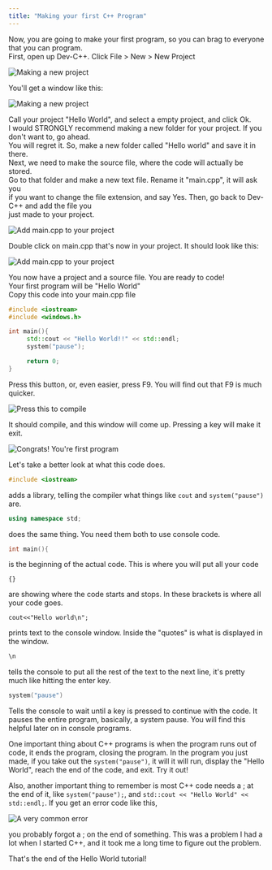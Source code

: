 ```yaml
---
title: "Making your first C++ Program"
---
```


Now, you are going to make your first program, so you can brag to everyone that you can program.  
First, open up Dev-C++. Click File > New > New Project

![Making a new project](/images/cpp/newproject.jpg)

You'll get a window like this:

![Making a new project](/images/cpp/newproject2.jpg)

Call your project "Hello World", and select a empty project, and click Ok.  
I would STRONGLY recommend making a new folder for your project. If you don't want to, go ahead.  
You will regret it. So, make a new folder called "Hello world" and save it in there.  
Next, we need to make the source file, where the code will actually be stored.  
Go to that folder and make a new text file. Rename it "main.cpp", it will ask you  
if you want to change the file extension, and say Yes. Then, go back to Dev-C++ and add the file you  
just made to your project.

![Add main.cpp to your project](/images/cpp/addfile.jpg)

Double click on main.cpp that's now in your project. It should look like this:

![Add main.cpp to your project](/images/cpp/fileadded.jpg)

You now have a project and a source file. You are ready to code!  
Your first program will be "Hello World"  
Copy this code into your main.cpp file

```cpp
#include <iostream>
#include <windows.h>

int main(){
     std::cout << "Hello World!!" << std::endl;
     system("pause");

     return 0;
}

```

Press this button, or, even easier, press F9. You will find out that F9 is much quicker.

![Press this to compile](/images/cpp/compile.jpg)

It should compile, and this window will come up. Pressing a key will make it exit.

![Congrats! You're first program](/images/cpp/helloworld.jpg)

Let's take a better look at what this code does.

```cpp
#include <iostream>
```

adds a library, telling the compiler what things like `cout` and `system("pause")` are.

```cpp
using namespace std;
```

does the same thing. You need them both to use console code.

```cpp
int main(){
```

is the beginning of the actual code. This is where you will put all your code

```
{}
```

are showing where the code starts and stops. In these brackets is where all your code goes.

```
cout<<"Hello world\n";
```

prints text to the console window. Inside the "quotes" is what is displayed
in the window.

```cpp
\n
```

tells the console to put all the rest of the text to the next line, it's
pretty much like hitting the enter key.

```cpp
system("pause")
```

Tells the console to wait until a key is pressed to continue with the code. It pauses the entire
program, basically, a system pause. You will find this helpful later on in console programs.

One important thing about C++ programs is when the program runs out of code, it ends the program,
closing the program. In the program you just made, if you take out the `system("pause")`, it will
it will run, display the "Hello World", reach the end of the code, and exit. Try it out!

Also, another important thing to remember is most C++ code needs a ; at the end of it, like `system("pause");`,
and `std::cout << "Hello World" << std::endl;`. If you get an error code like this,

![A very common error](/images/cpp/commonerror.jpg)

you probably forgot a ; on the end of something. This was a problem I had a lot when I started C++,
and it took me a long time to figure out the problem.

That's the end of the Hello World tutorial!

